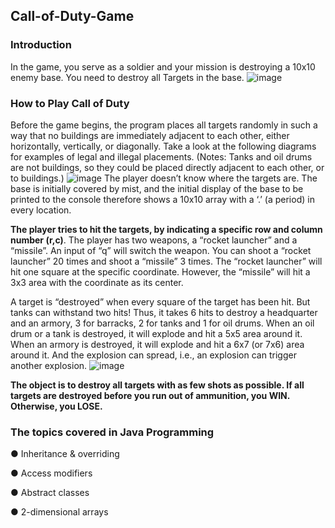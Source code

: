## Call-of-Duty-Game
### Introduction
In the game, you serve as a soldier and your mission is destroying a 10x10 enemy base. You need to destroy all Targets in the base.
![image](https://user-images.githubusercontent.com/93689757/196526686-17e13543-eca5-400b-ae5b-883b3bc46b97.png)

### How to Play Call of Duty
Before the game begins, the program places all targets randomly in such a way that no buildings are immediately adjacent to each other, either horizontally, vertically, or diagonally. Take a look at the following diagrams for examples of legal and illegal placements. (Notes: Tanks and oil drums are not buildings, so they could be placed directly adjacent to each other, or to buildings.)
![image](https://user-images.githubusercontent.com/93689757/196527027-c5e8b200-8f1e-4100-916b-2ae302527753.png)
The player doesn’t know where the targets are. The base is initially covered by mist, and the initial display of the base to be printed to the console therefore shows a 10x10 array with a ‘.’ (a period) in every location.

**The player tries to hit the targets, by indicating a specific row and column number (r,c)**. The player has two weapons, a “rocket launcher” and a “missile”. An input of “q” will switch the weapon. You can shoot a “rocket launcher” 20 times and shoot a “missile” 3 times. The “rocket launcher” will hit one square at the specific coordinate. However, the “missile” will hit a 3x3 area with the coordinate as its center.

A target is “destroyed” when every square of the target has been hit. But tanks can withstand two hits! Thus, it takes 6 hits to destroy a headquarter and an armory, 3 for barracks, 2 for tanks and 1 for oil drums. When an oil drum or a tank is destroyed, it will explode and hit a 5x5 area around it. When an armory is destroyed, it will explode and hit a 6x7 (or 7x6) area around it. And the explosion can spread, i.e., an explosion can trigger another explosion.
![image](https://user-images.githubusercontent.com/93689757/196527138-747d242c-2a67-44dc-9de7-c66d612844a8.png)

**The object is to destroy all targets with as few shots as possible. If all targets are destroyed before you run out of ammunition, you WIN. Otherwise, you LOSE.**

### The topics covered in Java Programming
● Inheritance & overriding

● Access modifiers

● Abstract classes

● 2-dimensional arrays
